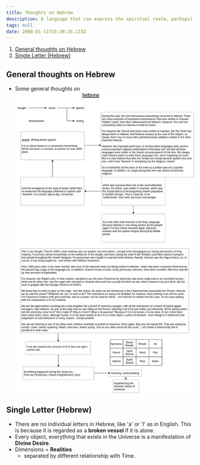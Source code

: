 ```yaml
---
title: Thoughts on Hebrew
description: A language that can express the spiritual realm, perhaps?
tags: null
date: 2008-01-11T15:38:35.115Z
---
```


1. [General thoughts on Hebrew](#general-thoughts-on-hebrew)
2. [Single Letter (Hebrew)](#single-letter-hebrew)

## General thoughts on Hebrew

- Some general thoughts on ![Hebrew](/site/posts/img/neshama/judaica/hebrew.png)

## Single Letter (Hebrew)

- There are no individual letters in Hebrew, like 'a' or 'I' as in English. This is because it is regarded as a **broken vessel** if it is alone.
- Every object, everything that exists in the Universe is a manifestation of **Divine Desire**.
- Dimensions = **Realities**
  - separated by different relationship with Time.
